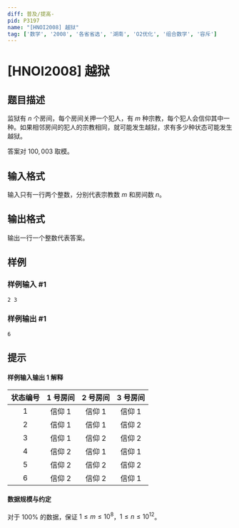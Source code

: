 ```yaml
---
diff: 普及/提高-
pid: P3197
name: "[HNOI2008] 越狱"
tag: ['数学', '2008', '各省省选', '湖南', 'O2优化', '组合数学', '容斥']
---
```

# [HNOI2008] 越狱
## 题目描述

监狱有 $n$ 个房间，每个房间关押一个犯人，有 $m$ 种宗教，每个犯人会信仰其中一种。如果相邻房间的犯人的宗教相同，就可能发生越狱，求有多少种状态可能发生越狱。

答案对 $100,003$ 取模。
## 输入格式

输入只有一行两个整数，分别代表宗教数 $m$ 和房间数 $n$。
## 输出格式

输出一行一个整数代表答案。
## 样例

### 样例输入 #1
```
2 3

```
### 样例输出 #1
```
6
```
## 提示

#### 样例输入输出 1 解释

| 状态编号 | 1 号房间 | 2 号房间 | 3 号房间 |
| :--------: | :--------: | :-------: | :--------: |
| 1 | 信仰 1 | 信仰 1 | 信仰 1 |
| 2 | 信仰 1 | 信仰 1 | 信仰 2 |
| 3 | 信仰 1 | 信仰 2 | 信仰 2 |
| 4 | 信仰 2 | 信仰 1 | 信仰 1 |
| 5 | 信仰 2 | 信仰 2 | 信仰 2 |
| 6 | 信仰 2 | 信仰 2 | 信仰 1 |

#### 数据规模与约定

对于 $100\%$ 的数据，保证 $1 \le m \le 10^8$，$1 \le n \le 10^{12}$。

